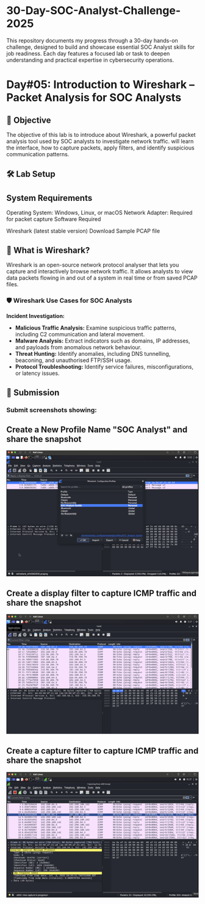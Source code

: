 # 30-Day-SOC-Analyst-Challenge-2025
This repository documents my progress through a 30-day hands-on challenge, designed to build and showcase essential SOC Analyst skills for job readiness. Each day features a focused lab or task to deepen understanding and practical expertise in cybersecurity operations.

# Day#05: Introduction to Wireshark – Packet Analysis for SOC Analysts

## 🎯 Objective

The objective of this lab is to introduce about Wireshark, a powerful packet analysis tool used by SOC analysts to investigate network traffic. will learn the interface, how to capture packets, apply filters, and identify suspicious communication patterns.



## 🛠️ Lab Setup

## System Requirements

Operating System: Windows, Linux, or macOS
Network Adapter: Required for packet capture
Software Required

Wireshark (latest stable version)
Download Sample PCAP file

## 📘 What is Wireshark?

Wireshark is an open-source network protocol analyser that lets you capture and interactively browse network traffic. It allows analysts to view data packets flowing in and out of a system in real time or from saved PCAP files.

### 🛡️ Wireshark Use Cases for SOC Analysts

**Incident Investigation:**

* **Malicious Traffic Analysis:** Examine suspicious traffic patterns, including C2 communication and lateral movement.
* **Malware Analysis:** Extract indicators such as domains, IP addresses, and payloads from anomalous network behaviour.
* **Threat Hunting:** Identify anomalies, including DNS tunnelling, beaconing, and unauthorised FTP/SSH usage.
* **Protocol Troubleshooting:** Identify service failures, misconfigurations, or latency issues.

## 📸 Submission

### Submit screenshots showing:

## Create a New Profile Name "SOC Analyst" and share the snapshot
![image alt](https://github.com/sachinpatil-soc/30-Day-SOC-Analyst-Challenge-2025/blob/1d4f058a88713b3145de75409f4ca03a619eaaa3/SOC-Analyst.png)


## Create a display filter to capture ICMP traffic and share the snapshot
![image alt](https://github.com/sachinpatil-soc/30-Day-SOC-Analyst-Challenge-2025/blob/1d4f058a88713b3145de75409f4ca03a619eaaa3/ICMP.png)


## Create a capture filter to capture ICMP traffic and share the snapshot
![image alt](https://github.com/sachinpatil-soc/30-Day-SOC-Analyst-Challenge-2025/blob/841166e8bf4d59080ff6eaa9743aebc68d8a1c7a/Capture-ICMP.png)
